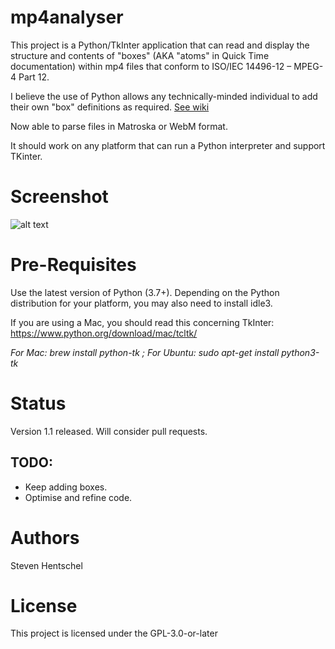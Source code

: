 # mp4analyser #
This project is a Python/TkInter application that can read and display the structure and contents of "boxes" 
(AKA "atoms" in Quick Time documentation) within mp4 files that conform to ISO/IEC 14496-12 – MPEG-4 Part 12.

I believe the use of Python allows any technically-minded individual to add their own "box" definitions as required. 
[See wiki](https://github.com/essential61/mp4analyser/wiki)

Now able to parse files in Matroska or WebM format.

It should work on any platform that can run a Python interpreter and support TKinter.

# Screenshot #
![alt text](./images/mp4analyser.png)

# Pre-Requisites #
Use the latest version of Python (3.7+). Depending on the Python distribution for your platform, you may also need to install idle3. 

If you are using a Mac, you should read this concerning TkInter: https://www.python.org/download/mac/tcltk/

_For Mac: brew install python-tk  ; For Ubuntu: sudo apt-get install python3-tk_
# Status #
Version 1.1 released. Will consider pull requests.

## TODO: ##
* Keep adding boxes.
* Optimise and refine code.

# Authors #
Steven Hentschel

# License #
This project is licensed under the GPL-3.0-or-later

